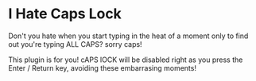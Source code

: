 # I Hate Caps Lock
Don't you hate when you start typing in the heat of a moment only to find out you're typing ALL CAPS? sorry caps!

This plugin is for you! cAPS lOCK will be disabled right as you press the Enter / Return key, avoiding these embarrasing moments!

